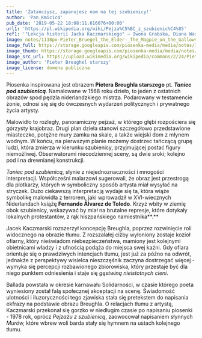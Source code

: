 ```yaml
---
title: 'Zatańczysz, zapanujesz nam na tej szubienicy!'
author: 'Pan_Kmicic4'
pub_date: '2019-05-22 18:08:11.616076+00:00'
url1: 'https://pl.wikipedia.org/wiki/Pejza%C5%BC_z_szubienic%C4%85'
ref1: '"Lekcja historii Jacka Kaczmarskiego" – Iwona Grabska, Diana Wasilewska'
image: notes/1138px-Pieter_Bruegel_the_Elder-_The_Magpie_on_the_Gallows.JPG
image_full: https://storage.googleapis.com/piosenka-media/media/notes/1138px-Pieter_Bruegel_the_Elder-_The_Magpie_on_the_Gallows.JPG
image_thumb: https://storage.googleapis.com/piosenka-media/media/notes/1138px-Pieter_Bruegel_the_Elder-_The_Magpie_on_the_Gallows.JPG.0x300_q85_upscale.jpg
image_src_url: https://upload.wikimedia.org/wikipedia/commons/2/24/Pieter_Bruegel_the_Elder-_The_Magpie_on_the_Gallows.JPG
image_author: 'Pieter Breughel starszy'
image_license: domena publiczna
---
```


Piosenka inspirowana jest obrazem **Pietera Breughla starszego** pt. **_Taniec pod szubienicą_**. Namalowane w 1568 roku dzieło, to jeden z ostatnich obrazów spod pędzla niderlandzkiego mistrza. Podarowany w testamencie żonie, odnosi się się do ówczesnych wydarzeń politycznych i prywatnego życia artysty.

Malowidło to rozległy, panoramiczny pejzaż, w którego głębi rozpościera się górzysty krajobraz. Drugi plan dzieła stanowi szczegółowo przedstawione miasteczko, potężne mury zamku na skale, a także wiejski dom z młynem wodnym. W końcu, na pierwszym planie możemy dostrzec tańczącą grupę ludzi, która zmierza w kierunku szubienicy, przyjmującej postać figury niemożliwej. Obserwatorami niecodziennej sceny, są dwie sroki; kolejno pod i na drewnianej konstrukcji.

_Taniec pod szubienicą_, słynie z niejednoznaczności i mnogości interpretacji. Współcześni malarzowi sugerowali, że obraz jest przestrogą dla plotkarzy, których w symboliczny sposób artysta miał wysyłać na stryczek. Dużo ciekawszą interpretacją wydaje się ta, która wiąże symbolikę malowidła z terrorem, jaki wprowadził w XVI\-wiecznych Niderlandach książę **Fernando Álvarez de Toledo**. Krzyż wbity w ziemię obok szubienicy, wskazywać by miał na brutalne represje, które dotykały lokalnych protestantów, z rąk hiszpańskiego namiestnika**.**

Jacek Kaczmarski rozszerzył koncepcję Breughla, poprzez rozwinięcie roli widocznego na obrazie tłumu. Z rozszalałej ciżby wyłoniony zostaje kozioł ofiarny, który nieświadom niebezpieczeństwa, mamiony jest kolejnymi obietnicami władzy i z ufnością podąża do miejsca swej kaźni. Gdy ofiara orientuje się o prawdziwych intencjach tłumu, jest już za późno na odwrót, jednakże z perspektywy wisielca nieszczęśnik zaczyna dostrzegać więcej \- wymyka się percepcji rozbawionego zbiorowiska, który przestaje być dla niego punktem odniesienia i staje się _gęstwiną nieistotnych cieni_.

Ballada powstała w okresie karnawału Solidarności, w czasie którego poeta wyniesiony został falą społecznej akceptacji na scenę. Świadomość ulotności i iluzoryczności tego zjawiska stała się pretekstem do napisania ekfrazy na podstawie obrazu Breughla. O relacjach tłumu z artystą, Kaczmarski przekonał się gorzko w niedługim czasie po napisaniu piosenki \- 1978 rok, oprócz _Pejzażu z szubienicą_, zaowocował napisaniem słynnych _Murów,_ które wbrew woli barda stały się hymnem na ustach kolejnego tłumu.